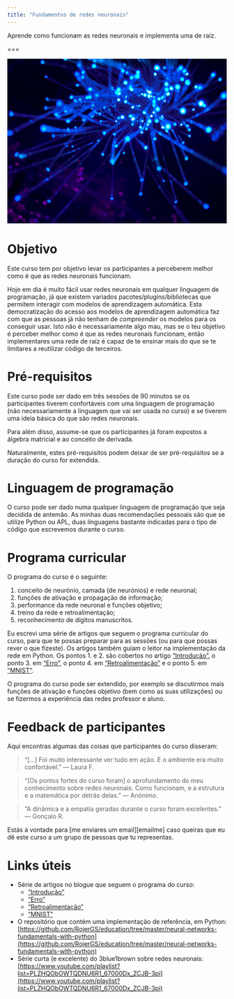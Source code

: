 ```yaml
---
title: "Fundamentos de redes neuronais"
---
```


Aprende como funcionam as redes neuronais e implementa uma de raíz.

===

![](thumbnail.png?cropZoom= "Photo by JJ Ying on Unsplash.")


# Objetivo

Este curso tem por objetivo levar os participantes a perceberem
melhor como é que as redes neuronais funcionam.

Hoje em dia é muito fácil usar redes neuronais em qualquer
linguagem de programação,
já que existem variados pacotes/plugins/bibliotecas que permitem
interagir com modelos de aprendizagem automática.
Esta democratização do acesso aos modelos
de aprendizagem automática faz com que as pessoas já não tenham
de *compreender* os modelos para os conseguir usar.
Isto não é necessariamente algo mau, mas se o teu objetivo é
perceber melhor como é que as redes neuronais funcionam, então
implementares uma rede de raíz é capaz de te ensinar mais do que
se te limitares a reutilizar código de terceiros.


# Pré-requisitos

Este curso pode ser dado em três sessões de 90 minutos se os
participantes tiverem confortáveis com uma linguagem de programação
(não necessariamente a linguagem que vai ser usada no curso)
e se tiverem uma ideia básica do que são redes neuronais.

Para além disso, assume-se que os participantes já foram expostos
a álgebra matricial e ao conceito de derivada.

Naturalmente, estes pré-requisitos podem deixar de ser pré-requisitos
se a duração do curso for extendida.


# Linguagem de programação

O curso pode ser dado numa qualquer linguagem de programação
que seja decidida de antemão.
As minhas duas recomendações pessoais são que se utilize Python
ou APL, duas linguagens bastante indicadas para o tipo de código
que escrevemos durante o curso.


# Programa curricular

O programa do curso é o seguinte:

 1. conceito de neurónio, camada (de neurónios) e rede neuronal;
 2. funções de ativação e propagação de informação;
 3. performance da rede neuronal e funções objetivo;
 4. treino da rede e retroalimentação;
 5. reconhecimento de dígitos manuscritos.

Eu escrevi uma série de artigos que seguem o programa curricular
do curso, para que te possas preparar para as sessões
(ou para que possas rever o que fizeste).
Os artigos também guiam o leitor na implementação da rede em Python.
Os pontos 1. e 2. são cobertos no artigo [“Introdução”][nnfwp-intro], o ponto 3.
em [“Erro”][nnfwp-network-loss], o ponto 4.
em [“Retroalimentação”][nnfwp-backprop] e o ponto 5.
em [“MNIST”][nnfwp-mnist].

O programa do curso pode ser extendido, por exemplo
se discutirmos mais funções de ativação e funções objetivo
(bem como as suas utilizações) ou se fizermos a experiência
das redes professor e aluno.


# Feedback de participantes

Aqui encontras algumas das coisas que participantes do curso
disseram:

 > “[...] Foi muito interessante ver tudo em ação.
 > E o ambiente era muito confortável.” ― Laura F.

<!---->

 > “[Os pontos fortes do curso foram] o aprofundamento do
 > meu conhecimento sobre redes neuronais.
 > Como funcionam, e a estrutura e a matemática por detrás delas.” ― Anónimo.

<!---->

 > “A dinâmica e a empatia geradas durante o curso foram excelentes.” ― Gonçalo R.


Estás à vontade para [me enviares um email][emailme]
caso queiras que eu dê este curso a um grupo de pessoas
que tu representas.


# Links úteis

 - Série de artigos no blogue que seguem o programa do curso:
   - [“Introdução”][nnfwp-intro]
   - [“Erro”][nnfwp-network-loss]
   - [“Retroalimentação”][nnfwp-backprop]
   - [“MNIST”][nnfwp-mnist]
 - O repositório que contém uma implementação de referência, em Python: [https://github.com/RojerGS/education/tree/master/neural-networks-fundamentals-with-python](https://github.com/RojerGS/education/tree/master/neural-networks-fundamentals-with-python)
 - Série curta (e excelente) do 3blue1brown sobre redes neuronais:
[https://www.youtube.com/playlist?list=PLZHQObOWTQDNU6R1_67000Dx_ZCJB-3pi](https://www.youtube.com/playlist?list=PLZHQObOWTQDNU6R1_67000Dx_ZCJB-3pi)


[nnfwp-intro]: /blog/neural-networks-fundamentals-with-python-intro
[nnfwp-network-loss]: /blog/neural-networks-fundamentals-with-python-network-loss
[nnfwp-backprop]: /blog/neural-networks-fundamentals-with-python-backpropagation
[nnfwp-mnist]: /blog/neural-networks-fundamentals-with-python-mnist
[3b1b-series]: https://www.youtube.com/playlist?list=PLZHQObOWTQDNU6R1_67000Dx_ZCJB-3pi
[mailme]: mailto:rodrigo@mathspp.com
